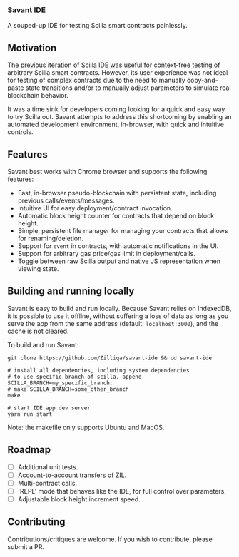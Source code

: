 ### Savant IDE

A souped-up IDE for testing Scilla smart contracts painlessly.

## Motivation

The [previous iteration](https://ide.zilliqa.com) of Scilla IDE was useful for
context-free testing of arbitrary Scilla smart contracts. However, its user
experience was not ideal for testing of complex contracts due to the need to
manually copy-and-paste state transitions and/or to manually adjust parameters
to simulate real blockchain behavior.

It was a time sink for developers coming looking for a quick and
easy way to try Scilla out. Savant attempts to address this shortcoming by
enabling an automated development environment, in-browser, with quick and
intuitive controls.

## Features

Savant best works with Chrome browser and supports the following features:

- Fast, in-browser pseudo-blockchain with persistent state, including previous
  calls/events/messages.
- Intuitive UI for easy deployment/contract invocation.
- Automatic block height counter for contracts that depend on block height.
- Simple, persistent file manager for managing your contracts that allows for
  renaming/deletion.
- Support for `event` in contracts, with automatic notifications in the UI.
- Support for arbitrary gas price/gas limit in deployment/calls.
- Toggle between raw Scilla output and native JS representation when viewing
  state.

## Building and running locally

Savant is easy to build and run locally. Because Savant relies on IndexedDB,
it is possible to use it offline, without suffering a loss of data as long as
you serve the app from the same address (default: `localhost:3000`), and the
cache is not cleared.

To build and run Savant:

```
git clone https://github.com/Zilliqa/savant-ide && cd savant-ide

# install all dependencies, including system dependencies
# to use specific branch of scilla, append SCILLA_BRANCH=my_specific_branch:
# make SCILLA_BRANCH=some_other_branch
make

# start IDE app dev server
yarn run start
```

Note: the makefile only supports Ubuntu and MacOS.

## Roadmap

- [ ] Additional unit tests.
- [ ] Account-to-account transfers of ZIL.
- [ ] Multi-contract calls.
- [ ] 'REPL' mode that behaves like the IDE, for full control over parameters.
- [ ] Adjustable block height increment speed.

## Contributing

Contributions/critiques are welcome. If you wish to contribute,
please submit a PR.
